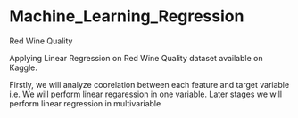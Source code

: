 # Machine_Learning_Regression
Red Wine Quality

Applying Linear Regression on Red Wine Quality dataset available on Kaggle.

Firstly, we will analyze coorelation between each feature and target variable i.e. We will perform linear regaression in one variable. Later stages we will perform linear regression in multivariable

